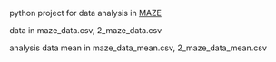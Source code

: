 python project for data analysis in [MAZE](https://github.com/meozigoon/Maze-1)

data in maze_data.csv, 2_maze_data.csv

analysis data mean in maze_data_mean.csv, 2_maze_data_mean.csv
